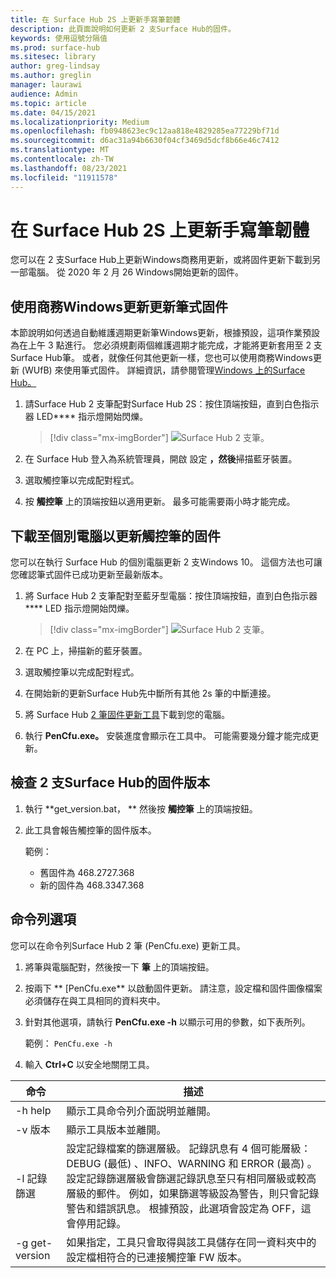 ```yaml
---
title: 在 Surface Hub 2S 上更新手寫筆韌體
description: 此頁面說明如何更新 2 支Surface Hub的固件。
keywords: 使用逗號分隔值
ms.prod: surface-hub
ms.sitesec: library
author: greg-lindsay
ms.author: greglin
manager: laurawi
audience: Admin
ms.topic: article
ms.date: 04/15/2021
ms.localizationpriority: Medium
ms.openlocfilehash: fb0948623ec9c12aa818e4829285ea77229bf71d
ms.sourcegitcommit: d6ac31a94b6630f04cf3469d5dcf8b66e46c7412
ms.translationtype: MT
ms.contentlocale: zh-TW
ms.lasthandoff: 08/23/2021
ms.locfileid: "11911578"
---
```

# <a name="update-pen-firmware-on-surface-hub-2s"></a>在 Surface Hub 2S 上更新手寫筆韌體

您可以在 2 支Surface Hub上更新Windows商務用更新，或將固件更新下載到另一部電腦。 從 2020 年 2 月 26 Windows開始更新的固件。 

## <a name="update-pen-firmware-using-windows-update-for-business"></a>使用商務Windows更新更新筆式固件

本節說明如何透過自動維護週期更新筆Windows更新，根據預設，這項作業預設為在上午 3 點進行。 您必須規劃兩個維護週期才能完成，才能將更新套用至 2 支Surface Hub筆。 或者，就像任何其他更新一樣，您也可以使用商務Windows更新 (WUfB) 來使用筆式固件。 詳細資訊，請參閱管理[Windows 上的Surface Hub。](manage-windows-updates-for-surface-hub.md)

1. 請Surface Hub 2 支筆配對Surface Hub 2S：按住頂端按鈕，直到白色指示器 LED**** 指示燈開始閃爍。

    > [!div class="mx-imgBorder"]
    > ![Surface Hub 2 支筆。](images/sh2-pen-1.png)

2. 在 Surface Hub 登入為系統管理員，開啟 設定 **，然後**掃描藍牙裝置。

3. 選取觸控筆以完成配對程式。

4. 按 **觸控筆** 上的頂端按鈕以適用更新。 最多可能需要兩小時才能完成。

## <a name="update-pen-firmware-by-downloading-to-separate-pc"></a>下載至個別電腦以更新觸控筆的固件

您可以在執行 Surface Hub 的個別電腦更新 2 支Windows 10。 這個方法也可讓您確認筆式固件已成功更新至最新版本。

1. 將 Surface Hub 2 支筆配對至藍牙型電腦：按住頂端按鈕，直到白色指示器**** LED 指示燈開始閃爍。

    > [!div class="mx-imgBorder"]
    > ![Surface Hub 2 支筆。](images/sh2-pen-1.png)

2. 在 PC 上，掃描新的藍牙裝置。

3. 選取觸控筆以完成配對程式。

4. 在開始新的更新Surface Hub先中斷所有其他 2s 筆的中斷連接。

5. 將 Surface Hub [2 筆固件更新工具](https://download.microsoft.com/download/8/3/F/83FD5089-D14E-42E3-AF7C-6FC36F80D347/Pen_Firmware_Tool.zip)下載到您的電腦。

6. 執行 **PenCfu.exe。** 安裝進度會顯示在工具中。 可能需要幾分鐘才能完成更新。 


## <a name="check-firmware-version-of-surface-hub-2-pen"></a>檢查 2 支Surface Hub的固件版本

1. 執行 **get_version.bat， ** 然後按 **觸控筆** 上的頂端按鈕。

2. 此工具會報告觸控筆的固件版本。 

   範例：
    - 舊固件為 468.2727.368
    - 新的固件為 468.3347.368

## <a name="command-line-options"></a>命令列選項

您可以在命令列Surface Hub 2 筆 (PenCfu.exe) 更新工具。

1. 將筆與電腦配對，然後按一下 **筆** 上的頂端按鈕。

2. 按兩下 ** [PenCfu.exe** 以啟動固件更新。 請注意，設定檔和固件圖像檔案必須儲存在與工具相同的資料夾中。

3. 針對其他選項，請執行 **PenCfu.exe -h** 以顯示可用的參數，如下表所列。  

   範例： `PenCfu.exe -h`

4. 輸入 **Ctrl+C** 以安全地關閉工具。


| 命令 | 描述 |
| -------------- |---------------------------- |
| -h help        | 顯示工具命令列介面説明並離開。 |
| -v 版本     | 顯示工具版本並離開。 |
| -l 記錄篩選  | 設定記錄檔案的篩選層級。 記錄訊息有 4 個可能層級：DEBUG (最低) 、INFO、WARNING 和 ERROR (最高) 。 設定記錄篩選層級會篩選記錄訊息至只有相同層級或較高層級的郵件。 例如，如果篩選等級設為警告，則只會記錄警告和錯誤訊息。 根據預設，此選項會設定為 OFF，這會停用記錄。 |
| -g get-version | 如果指定，工具只會取得與該工具儲存在同一資料夾中的設定檔相符合的已連接觸控筆 FW 版本。  |

